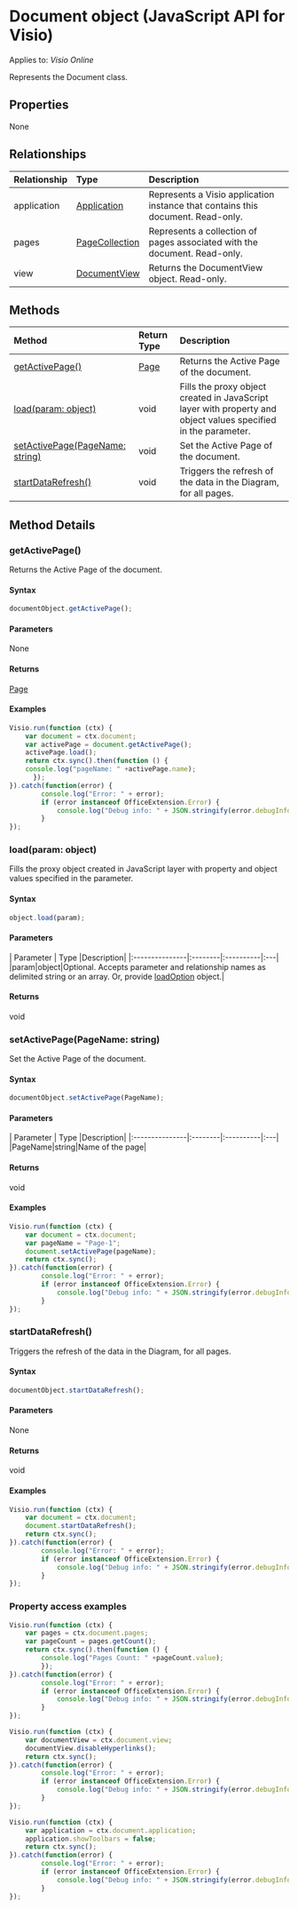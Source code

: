 # Document object (JavaScript API for Visio)

Applies to: _Visio Online_

Represents the Document class.

## Properties

None

## Relationships
| Relationship | Type	|Description|
|:---------------|:--------|:----------|
|application|[Application](application.md)|Represents a Visio application instance that contains this document. Read-only.|
|pages|[PageCollection](pagecollection.md)|Represents a collection of pages associated with the document. Read-only.|
|view|[DocumentView](documentview.md)|Returns the DocumentView object. Read-only.|

## Methods

| Method		   | Return Type	|Description|
|:---------------|:--------|:----------|
|[getActivePage()](#getactivepage)|[Page](page.md)|Returns the Active Page of the document.|
|[load(param: object)](#loadparam-object)|void|Fills the proxy object created in JavaScript layer with property and object values specified in the parameter.|
|[setActivePage(PageName: string)](#setactivepagepagename-string)|void|Set the Active Page of the document.|
|[startDataRefresh()](#startdatarefresh)|void|Triggers the refresh of the data in the Diagram, for all pages.|

## Method Details


### getActivePage()
Returns the Active Page of the document.

#### Syntax
```js
documentObject.getActivePage();
```

#### Parameters
None

#### Returns
[Page](page.md)

#### Examples
```js
Visio.run(function (ctx) { 
	var document = ctx.document;
	var activePage = document.getActivePage();
	activePage.load();
	return ctx.sync().then(function () {
	console.log("pageName: " +activePage.name);
      });   
}).catch(function(error) {
		console.log("Error: " + error);
		if (error instanceof OfficeExtension.Error) {
			console.log("Debug info: " + JSON.stringify(error.debugInfo));
		}
});
```


### load(param: object)
Fills the proxy object created in JavaScript layer with property and object values specified in the parameter.

#### Syntax
```js
object.load(param);
```

#### Parameters
| Parameter	   | Type	|Description|
|:---------------|:--------|:----------|:---|
|param|object|Optional. Accepts parameter and relationship names as delimited string or an array. Or, provide [loadOption](loadoption.md) object.|

#### Returns
void

### setActivePage(PageName: string)
Set the Active Page of the document.

#### Syntax
```js
documentObject.setActivePage(PageName);
```

#### Parameters
| Parameter	   | Type	|Description|
|:---------------|:--------|:----------|:---|
|PageName|string|Name of the page|

#### Returns
void

#### Examples
```js
Visio.run(function (ctx) { 
	var document = ctx.document;
	var pageName = "Page-1";
	document.setActivePage(pageName);
	return ctx.sync();
}).catch(function(error) {
		console.log("Error: " + error);
		if (error instanceof OfficeExtension.Error) {
			console.log("Debug info: " + JSON.stringify(error.debugInfo));
		}
});
```


### startDataRefresh()
Triggers the refresh of the data in the Diagram, for all pages.

#### Syntax
```js
documentObject.startDataRefresh();
```

#### Parameters
None

#### Returns
void

#### Examples
```js
Visio.run(function (ctx) { 
	var document = ctx.document;
	document.startDataRefresh();
	return ctx.sync();
}).catch(function(error) {
		console.log("Error: " + error);
		if (error instanceof OfficeExtension.Error) {
			console.log("Debug info: " + JSON.stringify(error.debugInfo));
		}
});
```
### Property access examples
```js
Visio.run(function (ctx) { 
	var pages = ctx.document.pages;
	var pageCount = pages.getCount();
	return ctx.sync().then(function () {
	    console.log("Pages Count: " +pageCount.value);
        });
}).catch(function(error) {
		console.log("Error: " + error);
		if (error instanceof OfficeExtension.Error) {
			console.log("Debug info: " + JSON.stringify(error.debugInfo));
		}
});
```

```js
Visio.run(function (ctx) { 
	var documentView = ctx.document.view;
	documentView.disableHyperlinks();
	return ctx.sync();
}).catch(function(error) {
		console.log("Error: " + error);
		if (error instanceof OfficeExtension.Error) {
			console.log("Debug info: " + JSON.stringify(error.debugInfo));
		}
});
```

```js
Visio.run(function (ctx) { 
	var application = ctx.document.application;
	application.showToolbars = false;
	return ctx.sync();
}).catch(function(error) {
		console.log("Error: " + error);
		if (error instanceof OfficeExtension.Error) {
			console.log("Debug info: " + JSON.stringify(error.debugInfo));
		}
});
```
